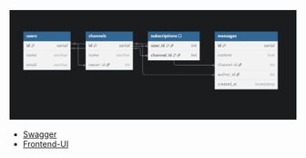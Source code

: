 ![Diagram](diagram.png)

- [Swagger](http://localhost:3000/api-docs/#/)
- [Frontend-UI](http://127.0.0.1:5500/Frontend/index.html)
